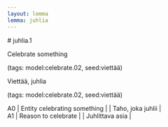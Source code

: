 ```yaml
---
layout: lemma
lemma: juhlia
---
```


<div class="sense">
# <span class="sensename">juhlia.1</span>

<span class="description">Celebrate something</span>

(tags: model:celebrate.02, seed:viettää)

<span class="description">Viettää, juhlia</span>

(tags: model:celebrate.02, seed:viettää)

A0 | Entity celebrating something |   | Taho, joka juhlii |  
A1 | Reason to celebrate |   | Juhlittava asia |  

</div>

